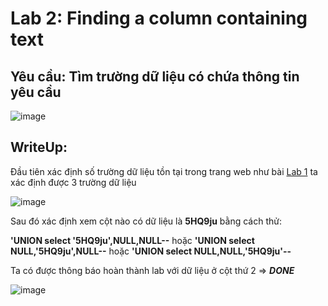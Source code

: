 # Lab 2: Finding a column containing text

## Yêu cầu: Tìm trường dữ liệu có chứa thông tin yêu cầu

![image](https://user-images.githubusercontent.com/72268643/142391391-010f39de-977d-4a9b-9a63-e64f18286721.png)

## WriteUp: 

Đầu tiên xác định số trường dữ liệu tồn tại trong trang web như bài [Lab 1](https://github.com/C4T-cat/WriteUp_Port_Swigger/tree/main/SQL%20injection/determining%20the%20number%20of%20columns%20returned%20by%20the%20query) ta xác định được 3 trường dữ liệu

![image](https://user-images.githubusercontent.com/72268643/142391285-8017fcb9-607c-44f2-b9d5-590ab1325206.png)

Sau đó xác định xem cột nào có dữ liệu là **5HQ9ju** bằng cách thử: 

**'UNION select '5HQ9ju',NULL,NULL--** hoặc **'UNION select NULL,'5HQ9ju',NULL--** hoặc **'UNION select NULL,NULL,'5HQ9ju'--**

Ta có được thông báo hoàn thành lab với dữ liệu ở cột thứ 2 => ***DONE***

![image](https://user-images.githubusercontent.com/72268643/142392570-48ee4a9f-e6fc-411b-92ba-dcdde64513a8.png)
